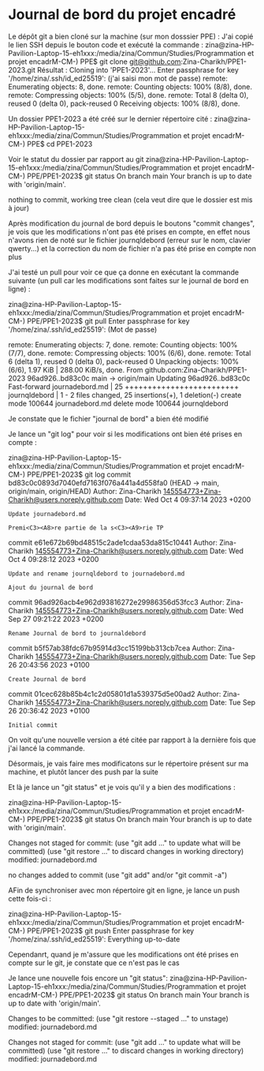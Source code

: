 # Journal de bord du projet encadré

Le dépôt git a bien cloné sur la machine (sur mon dosssier PPE) :
J'ai copié le lien SSH depuis le bouton code et exécuté la commande : 
zina@zina-HP-Pavilion-Laptop-15-eh1xxx:/media/zina/Commun/Studies/Programmation et projet encadrM-CM-) PPE$ git clone git@github.com:Zina-Charikh/PPE1-2023.git
Résultat : 
Cloning into 'PPE1-2023'...
Enter passphrase for key '/home/zina/.ssh/id_ed25519': (j'ai saisi mon mot de passe)
remote: Enumerating objects: 8, done.
remote: Counting objects: 100% (8/8), done.
remote: Compressing objects: 100% (5/5), done.
remote: Total 8 (delta 0), reused 0 (delta 0), pack-reused 0
Receiving objects: 100% (8/8), done.

Un dossier PPE1-2023 a été créé sur le dernier répertoire cité : 
zina@zina-HP-Pavilion-Laptop-15-eh1xxx:/media/zina/Commun/Studies/Programmation et projet encadrM-CM-) PPE$ cd PPE1-2023

Voir le statut du dossier par rapport au git 
zina@zina-HP-Pavilion-Laptop-15-eh1xxx:/media/zina/Commun/Studies/Programmation et projet encadrM-CM-) PPE/PPE1-2023$ git status
On branch main
Your branch is up to date with 'origin/main'.

nothing to commit, working tree clean (cela veut dire que le dossier est mis à jour)

Après modification du journal de bord depuis le boutons "commit changes", je vois que les modifications n'ont pas été prises en compte, en effet nous n'avons rien de noté sur le fichier journqldebord (erreur sur le nom, clavier qwerty...) et la correction du nom de fichier n'a pas été prise en compte non plus

J'ai testé un pull pour voir ce que ça donne en exécutant la commande suivante (un pull car les modifications sont faites sur le journal de bord en ligne) : 

zina@zina-HP-Pavilion-Laptop-15-eh1xxx:/media/zina/Commun/Studies/Programmation et projet encadrM-CM-) PPE/PPE1-2023$ git pull
Enter passphrase for key '/home/zina/.ssh/id_ed25519': (Mot de passe)

remote: Enumerating objects: 7, done.
remote: Counting objects: 100% (7/7), done.
remote: Compressing objects: 100% (6/6), done.
remote: Total 6 (delta 1), reused 0 (delta 0), pack-reused 0
Unpacking objects: 100% (6/6), 1.97 KiB | 288.00 KiB/s, done.
From github.com:Zina-Charikh/PPE1-2023
   96ad926..bd83c0c  main       -> origin/main
Updating 96ad926..bd83c0c
Fast-forward
 journadebord.md | 25 +++++++++++++++++++++++++
 journqldebord   |  1 -
 2 files changed, 25 insertions(+), 1 deletion(-)
 create mode 100644 journadebord.md
 delete mode 100644 journqldebord
 
 Je constate que le fichier "journal de bord" a bien été modifié 

Je lance un "git log" pour voir si les modifications ont bien été prises en compte :

zina@zina-HP-Pavilion-Laptop-15-eh1xxx:/media/zina/Commun/Studies/Programmation et projet encadrM-CM-) PPE/PPE1-2023$ git log
commit bd83c0c0893d7040efd7163f076a441a4d558fa0 (HEAD -> main, origin/main, origin/HEAD)
Author: Zina-Charikh <145554773+Zina-Charikh@users.noreply.github.com>
Date:   Wed Oct 4 09:37:14 2023 +0200

    Update journadebord.md
    
    Premi<C3><A8>re partie de la s<C3><A9>rie TP

commit e61e672b69bd48515c2ade1cdaa53da815c10441
Author: Zina-Charikh <145554773+Zina-Charikh@users.noreply.github.com>
Date:   Wed Oct 4 09:28:12 2023 +0200

    Update and rename journqldebord to journadebord.md
    
    Ajout du journal de bord

commit 96ad926acb4e962d93816272e29986356d53fcc3
Author: Zina-Charikh <145554773+Zina-Charikh@users.noreply.github.com>
Date:   Wed Sep 27 09:21:22 2023 +0200

    Rename Journal de bord to journaldebord

commit b5f57ab38fdc67b95914d3cc15199bb313cb7cea
Author: Zina-Charikh <145554773+Zina-Charikh@users.noreply.github.com>
Date:   Tue Sep 26 20:43:56 2023 +0100

    Create Journal de bord

commit 01cec628b85b4c1c2d05801d1a539375d5e00ad2
Author: Zina-Charikh <145554773+Zina-Charikh@users.noreply.github.com>
Date:   Tue Sep 26 20:36:42 2023 +0100

    Initial commit

On voit qu'une nouvelle version a été citée par rapport à la dernière fois que j'ai lancé la commande.

Désormais, je vais faire mes modificatons sur le répertoire présent sur ma machine, et plutôt lancer des push par la suite

Et là je lance un "git status" et je vois qu'il y a bien des modifications :

zina@zina-HP-Pavilion-Laptop-15-eh1xxx:/media/zina/Commun/Studies/Programmation et projet encadrM-CM-) PPE/PPE1-2023$ git status
On branch main
Your branch is up to date with 'origin/main'.

Changes not staged for commit:
  (use "git add <file>..." to update what will be committed)
  (use "git restore <file>..." to discard changes in working directory)
        modified:   journadebord.md

no changes added to commit (use "git add" and/or "git commit -a")


AFin de synchroniser avec mon répertoire git en ligne, je lance un push cette fois-ci :

zina@zina-HP-Pavilion-Laptop-15-eh1xxx:/media/zina/Commun/Studies/Programmation et projet encadrM-CM-) PPE/PPE1-2023$ git push
Enter passphrase for key '/home/zina/.ssh/id_ed25519':
Everything up-to-date


Cependanrt, quand je m'assure que les modifications ont été prises en compte sur le git, je constate que ce n'est pas le cas

Je lance une nouvelle fois encore un "git status":
zina@zina-HP-Pavilion-Laptop-15-eh1xxx:/media/zina/Commun/Studies/Programmation et projet encadrM-CM-) PPE/PPE1-2023$ git status
On branch main
Your branch is up to date with 'origin/main'.

Changes to be committed:
  (use "git restore --staged <file>..." to unstage)
        modified:   journadebord.md

Changes not staged for commit:
  (use "git add <file>..." to update what will be committed)
  (use "git restore <file>..." to discard changes in working directory)
        modified:   journadebord.md



